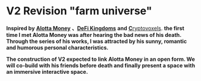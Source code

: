 # V2 Revision "farm universe"

&#x20;  **lnspired by** [**Alotta Money**](https://alottamoney.com/cryptovoxels/) **、**[**DeFi Kingdoms**](https://defikingdoms.com/) **and** [**C**ryptovoxels](https://www.cryptovoxels.com/play?coords=N@1W,2S). **the first time I met Alotta Money was after hearing the bad news of his death. Through the series of his works, I was attracted by his sunny, romantic and humorous personal characteristics.**

&#x20;   **The construction of V2 expected to link Alotta Money in an open form. We will co-build with his friends before death and finally present a space with an immersive interactive space.**
